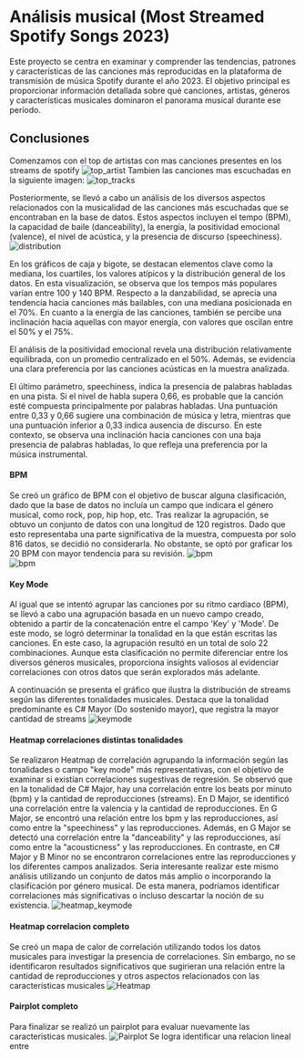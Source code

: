 
# Análisis musical (Most Streamed Spotify Songs 2023)

Este proyecto se centra en examinar y comprender las tendencias, patrones y características de las canciones más reproducidas en la plataforma de transmisión de música Spotify durante el año 2023. El objetivo principal es proporcionar información detallada sobre qué canciones, artistas, géneros y características musicales dominaron el panorama musical durante ese período.


## Conclusiones
Comenzamos con el top de artistas con mas canciones presentes en los streams de spotify
![top_artist](https://github.com/IvesCaceres/spotify-project/blob/main/Files/top%20artist.jpg?raw=true)
Tambien las canciones mas escuchadas en la siguiente imagen:
![top_tracks](https://github.com/IvesCaceres/spotify-project/blob/main/Files/top%20songs.jpg?raw=true)

Posteriormente, se llevó a cabo un análisis de los diversos aspectos relacionados con la musicalidad de las canciones más escuchadas que se encontraban en la base de datos. Estos aspectos incluyen el tempo (BPM), la capacidad de baile (danceability), la energía, la positividad emocional (valence), el nivel de acústica, y la presencia de discurso (speechiness).
![distribution](https://github.com/IvesCaceres/spotify-project/blob/main/Files/plots%20distribution.png?raw=true)

En los gráficos de caja y bigote, se destacan elementos clave como la mediana, los cuartiles, los valores atípicos y la distribución general de los datos. En esta visualización, se observa que los tempos más populares varían entre 100 y 140 BPM. Respecto a la danzabilidad, se aprecia una tendencia hacia canciones más bailables, con una mediana posicionada en el 70%. En cuanto a la energía de las canciones, también se percibe una inclinación hacia aquellas con mayor energía, con valores que oscilan entre el 50% y el 75%.

El análisis de la positividad emocional revela una distribución relativamente equilibrada, con un promedio centralizado en el 50%. Además, se evidencia una clara preferencia por las canciones acústicas en la muestra analizada.

El último parámetro, speechiness, indica la presencia de palabras habladas en una pista. Si el nivel de habla supera 0,66, es probable que la canción esté compuesta principalmente por palabras habladas. Una puntuación entre 0,33 y 0,66 sugiere una combinación de música y letra, mientras que una puntuación inferior a 0,33 indica ausencia de discurso. En este contexto, se observa una inclinación hacia canciones con una baja presencia de palabras habladas, lo que refleja una preferencia por la música instrumental.

#### BPM
Se creó un gráfico de BPM con el objetivo de buscar alguna clasificación, dado que la base de datos no incluía un campo que indicara el género musical, como rock, pop, hip hop, etc. Tras realizar la agrupación, se obtuvo un conjunto de datos con una longitud de 120 registros. Dado que esto representaba una parte significativa de la muestra, compuesta por solo 816 datos, se decidió no considerarla. No obstante, se optó por graficar los 20 BPM con mayor tendencia para su revisión.
![bpm](https://github.com/IvesCaceres/spotify-project/blob/main/Files/plot%20bpm%20x%20streams.png?raw=true)   
![bpm](https://github.com/IvesCaceres/spotify-project/blob/main/Files/pie%20bpm.png?raw=true)   
#### Key Mode
Al igual que se intentó agrupar las canciones por su ritmo cardíaco (BPM), se llevó a cabo una agrupación basada en un nuevo campo creado, obtenido a partir de la concatenación entre el campo 'Key' y 'Mode'. De este modo, se logró determinar la tonalidad en la que están escritas las canciones. En este caso, la agrupación resultó en un total de solo 22 combinaciones. Aunque esta clasificación no permite diferenciar entre los diversos géneros musicales, proporciona insights valiosos al evidenciar correlaciones con otros datos que serán explorados más adelante.

A continuación se presenta el gráfico que ilustra la distribución de streams según las diferentes tonalidades musicales. Destaca que la tonalidad predominante es C# Mayor (Do sostenido mayor), que registra la mayor cantidad de streams
![keymode](https://github.com/IvesCaceres/spotify-project/blob/main/Files/streams%20x%20keymode.png?raw=true)
#### Heatmap correlaciones distintas tonalidades

Se realizaron Heatmap de correlación agrupando la información según las tonalidades o campo "key mode" más representativas, con el objetivo de examinar si existían correlaciones sugestivas de regresión. Se observó que en la tonalidad de C# Major, hay una correlación entre los beats por minuto (bpm) y la cantidad de reproducciones (streams). En D Major, se identificó una correlación entre la valencia y la cantidad de reproducciones. En G Major, se encontró una relación entre los bpm y las reproducciones, así como entre la "speechiness" y las reproducciones. Además, en G Major se detectó una correlación entre la "danceability" y las reproducciones, así como entre la "acousticness" y las reproducciones. En contraste, en C# Major y B Minor no se encontraron correlaciones entre las reproducciones y los diferentes campos analizados.
Seria interesante realizar este mismo análisis utilizando un conjunto de datos más amplio o incorporando la clasificación por género musical. De esta manera, podríamos identificar correlaciones más significativas o incluso descartar la noción de su existencia.
![heatmap_keymode](https://github.com/IvesCaceres/spotify-project/blob/main/Files/heatmap%20por%20key.png?raw=true)
#### Heatmap correlacion completo
Se creó un mapa de calor de correlación utilizando todos los datos musicales para investigar la presencia de correlaciones. Sin embargo, no se identificaron resultados significativos que sugirieran una relación entre la cantidad de reproducciones y otros aspectos relacionados con las características musicales
![Heatmap](https://github.com/IvesCaceres/spotify-project/blob/main/Files/heatmap%20all.png?raw=true)
#### Pairplot completo
Para finalizar se realizó un pairplot para evaluar nuevamente las caracteristicas musicales.
![Pairplot](https://github.com/IvesCaceres/spotify-project/blob/main/Files/pairplot.png?raw=true) 
Se logra identificar una relacion lineal entre 